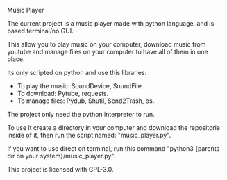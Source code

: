 Music Player

The current project is a music player made with python language, and is based terminal/no GUI.

This allow you to play music on your computer, download music from youtube and manage files on your computer to
have all of them in one place.

Its only scripted on python and use this libraries:

  - To play the music: SoundDevice, SoundFile.
  - To download: Pytube, requests.
  - To manage files: Pydub, Shutil, Send2Trash, os.

The project only need the python interpreter to run.

To use it create a directory in your computer and download the repositorie inside of it, then run the script
named: "music_player.py".

If you want to use direct on terminal, run this command "python3 {parents dir on your system}/music_player.py".

This project is licensed with GPL-3.0.
